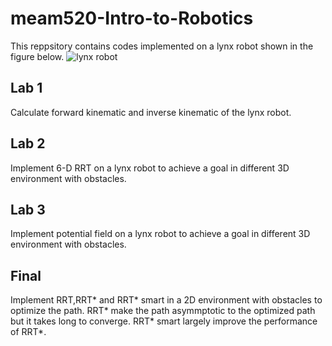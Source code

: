 # meam520-Intro-to-Robotics
This reppsitory contains codes implemented on a lynx robot shown in the figure below. ![lynx robot](https://i.stack.imgur.com/e23y1.png)  
## Lab 1
Calculate forward kinematic and inverse kinematic of the lynx robot.  
## Lab 2
Implement 6-D RRT on a lynx robot to achieve a goal in different 3D environment with obstacles.
## Lab 3
Implement potential field on a lynx robot to achieve a goal in different 3D environment with obstacles.
## Final
Implement RRT,RRT* and RRT* smart in a 2D environment with obstacles to optimize the path. RRT* make the path asymmptotic to the optimized path but it takes long to converge. RRT* smart largely improve the performance of RRT*.
